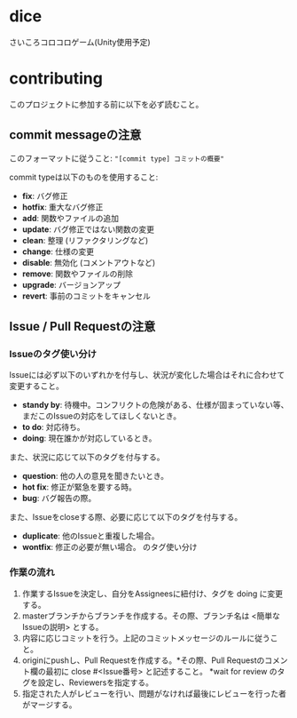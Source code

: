 # dice
さいころコロコロゲーム(Unity使用予定)

# contributing
このプロジェクトに参加する前に以下を必ず読むこと。

## commit messageの注意
このフォーマットに従うこと: `"[commit type] コミットの概要"`

commit typeは以下のものを使用すること:
* **fix**: バグ修正
* **hotfix**: 重大なバグ修正
* **add**: 関数やファイルの追加
* **update**: バグ修正ではない関数の変更
* **clean**: 整理 (リファクタリングなど)
* **change**: 仕様の変更
* **disable**: 無効化 (コメントアウトなど)
* **remove**: 関数やファイルの削除
* **upgrade**: バージョンアップ
* **revert**: 事前のコミットをキャンセル

## Issue / Pull Requestの注意
### Issueのタグ使い分け
Issueには必ず以下のいずれかを付与し、状況が変化した場合はそれに合わせて変更すること。
* **standy by**: 待機中。コンフリクトの危険がある、仕様が固まっていない等、まだこのIssueの対応をしてほしくないとき。
* **to do**: 対応待ち。
* **doing**: 現在誰かが対応しているとき。

また、状況に応じて以下のタグを付与する。
* **question**: 他の人の意見を聞きたいとき。
* **hot fix**: 修正が緊急を要する時。
* **bug**: バグ報告の際。

また、Issueをcloseする際、必要に応じて以下のタグを付与する。
* **duplicate**: 他のIssueと重複した場合。
* **wontfix**: 修正の必要が無い場合。
のタグ使い分け

### 作業の流れ
1. 作業するIssueを決定し、自分をAssigneesに紐付け、タグを doing に変更する。
2. masterブランチからブランチを作成する。その際、ブランチ名は <簡単なIssueの説明> とする。
3. 内容に応じコミットを行う。上記のコミットメッセージのルールに従うこと。
4. originにpushし、Pull Requestを作成する。*その際、Pull Requestのコメント欄の最初に close #<Issue番号> と記述すること。 *wait for review のタグを設定し、Reviewersを指定する。
5. 指定された人がレビューを行い、問題がなければ最後にレビューを行った者がマージする。